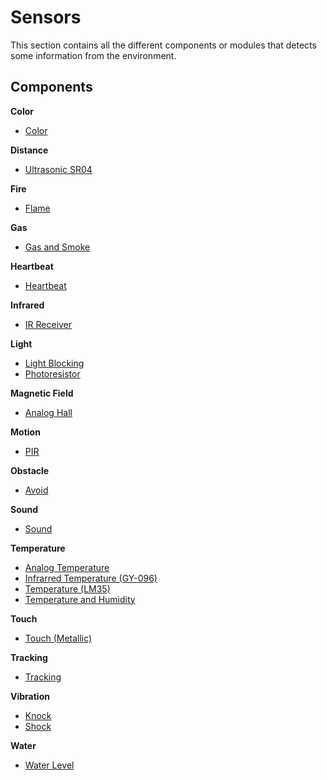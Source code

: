 # Sensors
This section contains all the different components or modules that detects some information from the environment.

## Components

**Color**

* [Color](./Color)

**Distance**

* [Ultrasonic SR04](./Ultrasonic%20SR04)

**Fire**

* [Flame](./Flame)

**Gas**

* [Gas and Smoke](./Gas%20and%20Smoke)

**Heartbeat**

* [Heartbeat](./Heartbeat)

**Infrared**

* [IR Receiver](./IR%20Receiver)

**Light**

* [Light Blocking](./Light%20Blocking)
* [Photoresistor](./Photoresistor)

**Magnetic Field**

* [Analog Hall](./Analog%20Hall)

**Motion**

* [PIR](./PIR)

**Obstacle**

* [Avoid](./Avoid)

**Sound**

* [Sound](./Sound)

**Temperature**

* [Analog Temperature](./Analog%20Temperature)
* [Infrarred Temperature (GY-096)](./Infrarred%20Temperature%20%28GY-096%29)
* [Temperature (LM35)](./Temperature%20%28LM35%29)
* [Temperature and Humidity](./Temperature%20and%20Humidity)

**Touch**

* [Touch (Metallic)](./Touch%20%28Metallic%29)

**Tracking**

* [Tracking](./Tracking)

**Vibration**

* [Knock](./Knock)
* [Shock](./Shock)

**Water**

* [Water Level](./Water%20Level)

